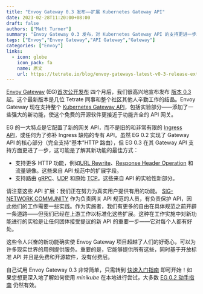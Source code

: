 ```yaml
---
title: "Envoy Gateway 0.3 发布——扩展 Kubernetes Gateway API"
date: 2023-02-28T11:20:00+08:00
draft: false
authors: ["Matt Turner"]
summary: "Envoy Gateway 0.3 发布，对 Kubernetes Gateway API 的支持更进一步。"
tags: ["Envoy","Envoy Gateway","API Gateway","Gateway"]
categories: ["Envoy"]
links:
  - icon: globe
    icon_pack: fa
    name: 原文
    url: https://tetrate.io/blog/envoy-gateways-latest-v0-3-release-extends-the-kubernetes-gateway-api/
---
```


[Envoy Gateway](https://github.com/envoyproxy/gateway) (EG)[首次公开发布](https://tetrate.io/blog/gateway-to-the-future-the-new-gateway-api-and-envoy-gateway-0-2/) 四个月后，我们很高兴地宣布发布 [版本 0.3](https://github.com/envoyproxy/gateway/releases/tag/v0.3.0) 起。这个最新版本是几位 Tetrate 同事和整个社区其他人辛勤工作的结晶。Envoy Gateway 现在支持整个 [Kubernetes Gateway API](https://gateway-api.sigs.k8s.io/)，包括实验部分——添加了一些强大的新功能，使这个免费的开源软件更接近于功能齐全的 API 网关。

EG 的一大特点是它配置了新的网关 API，而不是旧的和非常有限的 [Ingress API](https://kubernetes.io/docs/concepts/services-networking/ingress/)，或任何为了弥补 Ingress 缺陷的专有 API。虽然 EG 0.2 实现了 Gateway API 的核心部分（完全支持“基本”HTTP 路由），但 EG 0.3 在其 Gateway API 支持方面更进了一步，这可能是了解其新功能的最佳方式：

- 支持更多 HTTP 功能，例如[URL Rewrite](https://gateway.envoyproxy.io/v0.3.0/user/http-urlrewrite.html)、[Response Header Operation](https://gateway.envoyproxy.io/v0.3.0/user/http-response-headers.html) 和流量镜像。这些来自 API 规范中的扩展字段。
- 支持路由 [gRPC](https://gateway.envoyproxy.io/v0.3.0/user/grpc-routing.html)、[UDP](https://gateway.envoyproxy.io/v0.3.0/user/udp-routing.html) 和原始 [TCP](https://gateway.envoyproxy.io/v0.3.0/user/tcp-routing.html)。这些来自 API 的实验性新部分。

请注意这些 API 扩展：我们正在努力为真实用户提供有用的功能。 [SIG-NETWORK COMMUNITY](https://github.com/kubernetes/community/tree/master/sig-network) 作为负责网关 API 规范的人员，有负责保护 API，因此他们的工作需要一些实践。作为实施者，我们有更多的自由在具体规范之前开辟一条道路——但我们已经在上游工作以标准化这些扩展。这种在工作实施中对新功能进行的实验是让任何团体接受提议的新 API 的重要一步——它对每个人都有好处。

这些令人兴奋的新功能确实使 Envoy Gateway 项目超越了人们的好奇心，可以为许多现实世界的用例提供服务。重要的是，它能够提供所有这些，同时基于开放标准 API 并且是免费和开源软件，没有付费层。

自己试用 Envoy Gateway 0.3 非常简单，只需转到 [快速入门指南](https://gateway.envoyproxy.io/v0.3.0/user/quickstart.html) 即可开始！如果您想更深入地了解如何使用 *minikube* 在本地进行尝试，大多数 [EG 0.2 动手指南](https://tetrate.io/blog/hands-on-with-the-gateway-api-using-envoy-gateway-0-2/) 仍然有效。

